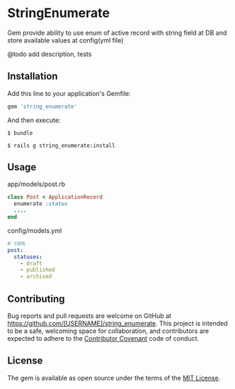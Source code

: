 # StringEnumerate

Gem provide ability to use enum of active record with string field at DB and store available values at config(yml file)

@todo add description, tests

## Installation

Add this line to your application's Gemfile:

```ruby
gem 'string_enumerate'
```

And then execute:

    $ bundle

    $ rails g string_enumerate:install

## Usage

app/models/post.rb
```ruby
class Post < ApplicationRecord
  enumerate :status
  ....
end
```

config/models.yml
``` yaml
# YAML
post:
  statuses:
    - draft
    - published
    - archived
```

## Contributing

Bug reports and pull requests are welcome on GitHub at https://github.com/[USERNAME]/string_enumerate. This project is intended to be a safe, welcoming space for collaboration, and contributors are expected to adhere to the [Contributor Covenant](http://contributor-covenant.org) code of conduct.

## License

The gem is available as open source under the terms of the [MIT License](https://opensource.org/licenses/MIT).
